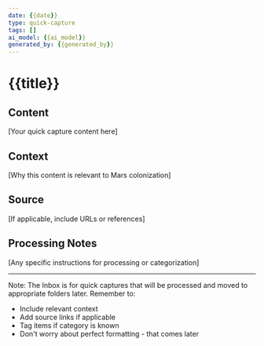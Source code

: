 ```yaml
---
date: {{date}}
type: quick-capture
tags: []
ai_model: {{ai_model}}
generated_by: {{generated_by}}
---
```


# {{title}}

## Content

[Your quick capture content here]

## Context
[Why this content is relevant to Mars colonization]

## Source
[If applicable, include URLs or references]

## Processing Notes
[Any specific instructions for processing or categorization]

---

Note: The Inbox is for quick captures that will be processed and moved to appropriate folders later.
Remember to:
- Include relevant context
- Add source links if applicable
- Tag items if category is known
- Don't worry about perfect formatting - that comes later 